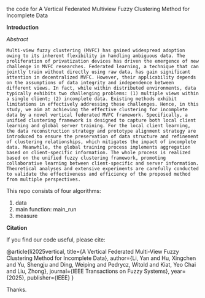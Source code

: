 the code for A Vertical Federated Multiview Fuzzy Clustering Method for Incomplete Data

**Introduction**

*Abstract*

    Multi-view fuzzy clustering (MVFC) has gained widespread adoption owing to its inherent flexibility in handling ambiguous data. The proliferation of privatization devices has driven the emergence of new challenge in MVFC researches. Federated learning, a technique that can jointly train without directly using raw data, has gain significant attention in decentralized MVFC. However, their applicability depends on the assumptions of data integrity and independence between different views. In fact, while within distributed environments, data typically exhibits two challenging problems: (1) multiple views within a single client; (2) incomplete data. Existing methods exhibit limitations in effectively addressing these challenges. Hence, in this study, we aim at achieving the effective clustering for incomplete data by a novel vertical federated MVFC framework. Specifically, a unified clustering framework is designed to capture both local client learning and global server training. For the local client learning, the data reconstruction strategy and prototype alignment strategy are introduced to ensure the preservation of data structure and refinement of clustering relationships, which mitigates the impact of incomplete data. Meanwhile, the global training process implements aggregation based on client-specific information. The whole process is realized based on the unified fuzzy clustering framework, promoting collaborative learning between client-specific and server information. Theoretical analyses and extensive experiments are carefully conducted to validate the effectiveness and efficiency of the proposed method from multiple perspectives.
    
  This repo consists of four algorithms:
1. data 
2. main function: main_run
3. measure

**Citation**

If you find our code useful, please cite:

@article{li2025vertical,
  title={A Vertical Federated Multi-View Fuzzy Clustering Method for Incomplete Data},
  author={Li, Yan and Hu, Xingchen and Yu, Shengju and Ding, Weiping and Pedrycz, Witold and Kiat, Yeo Chai and Liu, Zhong},
  journal={IEEE Transactions on Fuzzy Systems},
  year={2025},
  publisher={IEEE}
}

Thanks. 
